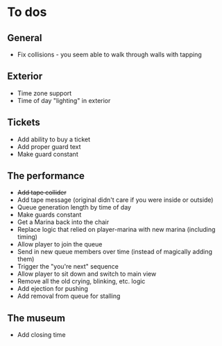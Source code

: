 # To dos

## General
* Fix collisions - you seem able to walk through walls with tapping

## Exterior
* Time zone support
* Time of day "lighting" in exterior

## Tickets
* Add ability to buy a ticket
* Add proper guard text
* Make guard constant

## The performance
* ~~Add tape collider~~
* Add tape message (original didn't care if you were inside or outside)
* Queue generation length by time of day
* Make guards constant
* Get a Marina back into the chair
* Replace logic that relied on player-marina with new marina (including timing)
* Allow player to join the queue
* Send in new queue members over time (instead of magically adding them)
* Trigger the "you're next" sequence
* Allow player to sit down and switch to main view
* Remove all the old crying, blinking, etc. logic
* Add ejection for pushing
* Add removal from queue for stalling

## The museum
* Add closing time
